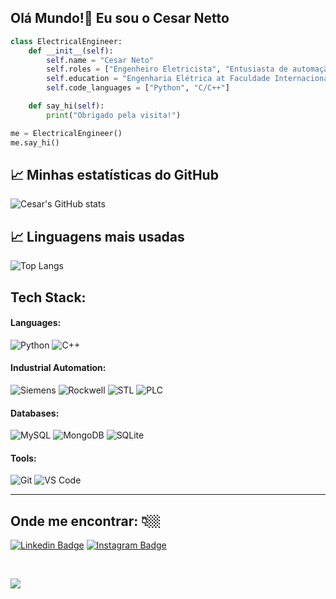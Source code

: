 ## Olá Mundo!👋 Eu sou o Cesar Netto

```python
class ElectricalEngineer:
    def __init__(self):
        self.name = "Cesar Neto"
        self.roles = ["Engenheiro Eletricista", "Entusiasta de automação"]
        self.education = "Engenharia Elétrica at Faculdade Internacional da Paraíba"
        self.code_languages = ["Python", "C/C++"]

    def say_hi(self):
        print("Obrigado pela visita!")

me = ElectricalEngineer()
me.say_hi()
```
## 📈 Minhas estatísticas do GitHub

![Cesar's GitHub stats](https://github-readme-stats.vercel.app/api?username=cesarnetto&show_icons=true&theme=radical)

## 📈 Linguagens mais usadas

![Top Langs](https://github-readme-stats.vercel.app/api/top-langs/?username=cesarnetto&layout=compact&theme=radical)

## Tech Stack:
#### Languages:

![Python](https://img.shields.io/badge/-Python-3776AB?style=for-the-badge&logo=python&logoColor=white)
![C++](https://img.shields.io/badge/-C++-00599C?style=for-the-badge&logo=cplusplus&logoColor=white)

#### Industrial Automation:

![Siemens](https://img.shields.io/badge/-Siemens-007DB8?style=for-the-badge&logo=siemens&logoColor=white)
![Rockwell](https://img.shields.io/badge/-Rockwell_Automation-FF0000?style=for-the-badge&logo=rockwellautomation&logoColor=white)
![STL](https://img.shields.io/badge/-STL-008080?style=for-the-badge&logo=stl&logoColor=white)
![PLC](https://img.shields.io/badge/-PLC-000000?style=for-the-badge&logo=automation&logoColor=white)

#### Databases:

![MySQL](https://img.shields.io/badge/-MySQL-4479A1?style=for-the-badge&logo=mysql&logoColor=white)
![MongoDB](https://img.shields.io/badge/-MongoDB-47A248?style=for-the-badge&logo=mongodb&logoColor=white)
![SQLite](https://img.shields.io/badge/-SQLite-003B57?style=for-the-badge&logo=sqlite&logoColor=white)

#### Tools:

![Git](https://img.shields.io/badge/-Git-F05032?style=for-the-badge&logo=git&logoColor=white)
![VS Code](https://img.shields.io/badge/-VS_Code-007ACC?style=for-the-badge&logo=visual-studio-code&logoColor=white)

---
## Onde me encontrar:  👇🏼 

[![Linkedin Badge](https://img.shields.io/badge/linkedin-%230077B5.svg?&style=for-the-badge&logo=linkedin&logoColor=white&link=https://www.linkedin.com/in/cesarnetto/)](https://www.linkedin.com/in/cesarnetto/)
[![Instagram Badge](https://img.shields.io/badge/instagram-%23E4405F.svg?&style=for-the-badge&logo=instagram&logoColor=white&link=https://www.instagram.com/cesarnetto_/)](https://www.instagram.com/cesarnetto_/)

<br>

[![](https://visitcount.itsvg.in/api?id=cesarnetto&label=Profile%20Views&color=12&icon=6&pretty=true)](https://visitcount.itsvg.in)






